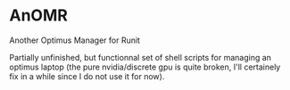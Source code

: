 # AnOMR
Another Optimus Manager for Runit

Partially unfinished, but functionnal set of shell scripts for managing an optimus laptop (the pure nvidia/discrete gpu is quite broken, I'll certainely fix in a while since I do not use it for now).
